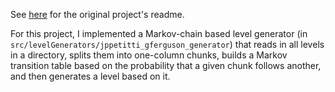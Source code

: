 See [here](https://github.com/amidos2006/Mario-AI-Framework) for the original
project's readme.

For this project, I implemented a Markov-chain based level generator (in
`src/levelGenerators/jppetitti_gferguson_generator`) that reads in all levels in
a directory, splits them into one-column chunks, builds a Markov transition
table based on the probability that a given chunk follows another, and then
generates a level based on it.
